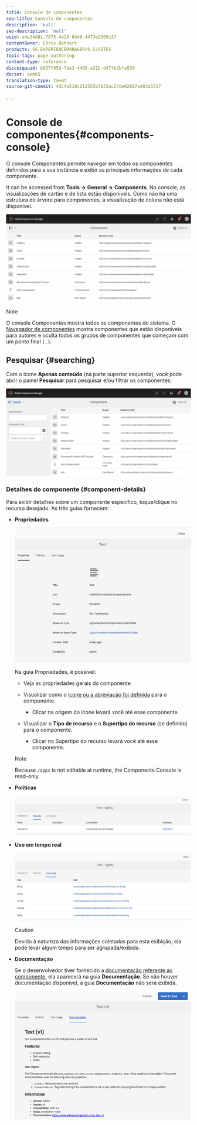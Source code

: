 ```yaml
---
title: Console de componentes
seo-title: Console de componentes
description: 'null'
seo-description: 'null'
uuid: a4e34d81-7875-4e26-8b48-4473e2905c37
contentOwner: Chris Bohnert
products: SG_EXPERIENCEMANAGER/6.5/SITES
topic-tags: page-authoring
content-type: reference
discoiquuid: b657f95d-7be3-4409-a31b-d47fb2bfa550
docset: aem65
translation-type: tm+mt
source-git-commit: 4dc4a518c212555b7833ac27de02087a403d3517

---
```



# Console de componentes{#components-console}

O console Componentes permite navegar em todos os componentes definidos para a sua instância e exibir as principais informações de cada componente. 

It can be accessed from **Tools ->** **General ->** **Components**. No console, as visualizações de cartão e de lista estão disponíveis. Como não há uma estrutura de árvore para componentes, a visualização de coluna não está disponível.

![screen-shot_2019-03-05at113145](assets/screen-shot_2019-03-05at113145.png)

>[!NOTE]
>
>O console Componentes mostra todos os componentes do sistema. O [Navegador de componentes](/help/sites-authoring/author-environment-tools.md#components-browser) mostra componentes que estão disponíveis para autores e oculta todos os grupos de componentes que começam com um ponto final ( `.`).

## Pesquisar {#searching}

Com o ícone **Apenas conteúdo** (na parte superior esquerda), você pode abrir o painel **Pesquisar** para pesquisar e/ou filtrar os componentes: 

![screen-shot_2019-03-05at113251](assets/screen-shot_2019-03-05at113251.png)

### Detalhes do componente {#component-details}

Para exibir detalhes sobre um componente específico, toque/clique no recurso desejado. As três guias fornecem:

* **Propriedades**

   ![screen_shot_2018-03-27at165847](assets/screen_shot_2018-03-27at165847.png)

   Na guia Propriedades, é possível:

   * Veja as propriedades gerais do componente.
   * Visualizar como o [ícone ou a abreviação foi definida](/help/sites-developing/components-basics.md#component-icon-in-touch-ui) para o componente.

      * Clicar na origem do ícone levará você até esse componente.
   * Visualizar o **Tipo de recurso** e o **Supertipo do recurso** (se definido) para o componente.

      * Clicar no Supertipo do recurso levará você até esse componente.
   >[!NOTE]
   >
   >Because `/apps` is not editable at runtime, the Components Console is read-only.

* **Políticas**

   ![chlimage_1-169](assets/chlimage_1-169.png)

* **Uso em tempo real**

   ![chlimage_1-170](assets/chlimage_1-170.png)

   >[!CAUTION]
   >
   >Devido à natureza das informações coletadas para esta exibição, ela pode levar algum tempo para ser agrupada/exibida. 

* **Documentação**

   Se o desenvolvedor tiver fornecido a [documentação referente ao componente](/help/sites-developing/developing-components.md#documenting-your-component), ela aparecerá na guia **Documentação**. Se não houver documentação disponível, a guia **Documentação** não será exibida.

   ![chlimage_1-171](assets/chlimage_1-171.png)

